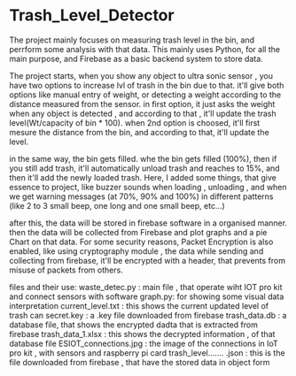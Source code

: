 # Trash_Level_Detector
The project mainly focuses on measuring trash level in the bin, and perrform some analysis with that data. This mainly uses Python, for all the main purpose, and Firebase as a basic backend system to store data.

The project starts, when you show any object to ultra sonic sensor , you have two options to increase lvl of trash in the bin due to that. it'll give both options like manual entry of weight, or detecting a weight according to the distance measured from the sensor. in first option, it just asks the weight when any object is detected , and according to that , it'll update the trash level(Wt/capacity of bin *  100). when 2nd option is choosed, it'll first mesure the distance from the bin, and according to that, it'll update the level.

in the same way, the bin gets filled. whe the bin gets filled (100%), then if you still add trash, it'll automatically unload trash and reaches to 15%, and then it'll add the newly loaded trash. Here, I added some things, that give essence to project, like buzzer sounds when loading , unloading , and when we get warning messages (at 70%, 90% and 100%) in different patterns (like 2 to 3 small beep, one long and one small beep, etc...) 

 after this, the data will be stored in firebase software in a organised manner. then the data will be collected from Firebase and plot graphs and a pie Chart on that data. For some security reasons, Packet Encryption is also enabled, like using cryptography module , the data while sending and collecting from firebase, it'll be encrypted with a header, that prevents from misuse of packets from others.

files and their use:
  waste_detec.py : main file , that operate wiht IOT pro kit and connect sensors with software
  graph.py: for showing some visual data interpretation
  current_level.txt : this shows the current updated level of trash can
  secret.key : a .key file downloaded from firebase
  trash_data.db : a database file, that shows the encrypted dadta that is extracted from firebase
  trash_data_1.xlsx : this shows the decrypted information , of that database file
  ESIOT_connections.jpg : the image of the connections in IoT pro kit , with sensors and raspberry pi card
  trash_level.......  .json : this is the file downloaded from firebase , that have the stored data in object form
